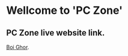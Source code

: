# Wellcome to 'PC Zone'



## PC Zone live website link.

[Boi Ghor](https://spiffy-raindrop-efcd99.netlify.app/).
